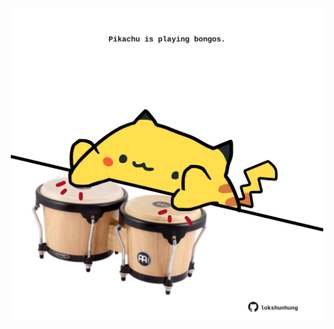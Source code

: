 <!-- built at 24/07/2025, 15:00:34 UTC -->
<p align="center">
  <img width="500" height="500" src="./ReadmeImage.svg">
</p>
